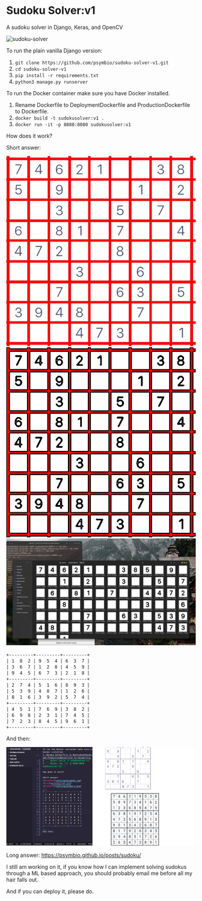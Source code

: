 # Sudoku Solver:v1

A sudoku solver in Django, Keras, and OpenCV

![sudoku-solver](working/sudoku.gif)

To run the plain vanilla Django version:
1. ```git clone https://github.com/psymbio/sudoku-solver-v1.git``` 
2. ```cd sudoku-solver-v1```
3. ```pip install -r requirements.txt```
4. ```python3 manage.py runserver```

To run the Docker container make sure you have Docker installed.
1. Rename Dockerfile to DeploymentDockerfile and ProductionDockerfile to Dockerfile.
2. ```docker build -t sudokusolver:v1 .```
3. ```docker run -it -p 8080:8080 sudokusolver:v1```

How does it work?

Short answer:

![houghed](working/houghed.jpg)
![con](working/con.jpg)
![numbers](working/numbers.png)
```
+---------+---------+---------+
| 1  8  2 | 9  5  4 | 6  3  7 |
| 3  6  7 | 1  2  8 | 4  5  9 |
| 9  4  5 | 6  7  3 | 2  1  8 |
+---------+---------+---------+
| 2  7  4 | 5  1  6 | 8  9  3 |
| 5  3  9 | 4  8  7 | 1  2  6 |
| 8  1  6 | 3  9  2 | 5  7  4 |
+---------+---------+---------+
| 4  5  1 | 7  6  9 | 3  8  2 |
| 6  9  8 | 2  3  1 | 7  4  5 |
| 7  2  3 | 8  4  5 | 9  6  1 |
+---------+---------+---------+
```
And then:

![solved](working/solved.png)

Long answer: <https://psymbio.github.io/posts/sudoku/>

I still am working on it, if you know how I can implement solving sudokus through a ML based approach, you should probably email me before all my hair falls out.

And if you can deploy it, please do.
